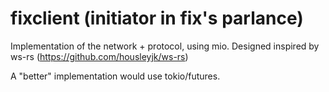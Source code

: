 
# fixclient (initiator in fix's parlance)

Implementation of the network + protocol, using mio. Designed inspired by ws-rs (https://github.com/housleyjk/ws-rs)

A "better" implementation would use tokio/futures.


